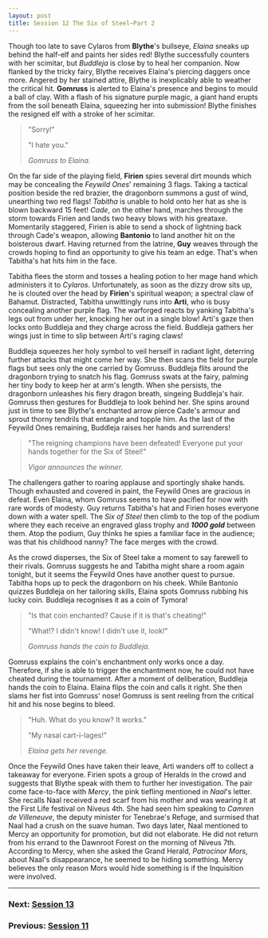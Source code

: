 ```yaml
---
layout: post
title: Session 12 The Six of Steel—Part 2
---
```


Though too late to save Cylaros from **Blythe**'s bullseye, *Elaina* sneaks up behind the half-elf and paints her sides red! Blythe successfully counters with her scimitar, but *Buddleja* is close by to heal her companion. Now flanked by the tricky fairy, Blythe receives Elaina's piercing daggers once more. Angered by her stained attire, Blythe is inexplicably able to weather the critical hit. **Gomruss** is alerted to Elaina's presence and begins to mould a ball of clay. With a flash of his signature purple magic, a giant hand erupts from the soil beneath Elaina, squeezing her into submission! Blythe finishes the resigned elf with a stroke of her scimitar.

> "Sorry!"
>
> "I hate you."
>
> *Gomruss to Elaina.*

On the far side of the playing field, **Firien** spies several dirt mounds which may be concealing the *Feywild Ones*' remaining 3 flags. Taking a tactical position beside the red brazier, the dragonborn summons a gust of wind, unearthing two red flags! *Tabitha* is unable to hold onto her hat as she is blown backward 15 feet! *Cade*, on the other hand, marches through the storm towards Firien and lands two heavy blows with his greataxe. Momentarily staggered, Firien is able to send a shock of lightning back through Cade's weapon, allowing **Bantonio** to land another hit on the boisterous dwarf. Having returned from the latrine, **Guy** weaves through the crowds hoping to find an opportunity to give his team an edge. That's when Tabitha's hat hits him in the face.

Tabitha flees the storm and tosses a healing potion to her mage hand which administers it to *Cylaros*. Unfortunately, as soon as the dizzy drow sits up, he is clouted over the head by **Firien**'s spiritual weapon; a spectral claw of Bahamut. Distracted, Tabitha unwittingly runs into **Arti**, who is busy concealing another purple flag. The warforged reacts by yanking Tabitha's legs out from under her, knocking her out in a single blow! Arti's gaze then locks onto Buddleja and they charge across the field. Buddleja gathers her wings just in time to slip between Arti's raging claws!

Buddleja squeezes her holy symbol to veil herself in radiant light, deterring further attacks that might come her way. She then scans the field for purple flags but sees only the one carried by Gomruss. Buddleja flits around the dragonborn trying to snatch his flag. Gomruss swats at the fairy, palming her tiny body to keep her at arm's length. When she persists, the dragonborn unleashes his fiery dragon breath, singeing Buddleja's hair. Gomruss then gestures for Buddleja to look behind her. She spins around just in time to see Blythe's enchanted arrow pierce Cade's armour and sprout thorny tendrils that entangle and topple him. As the last of the Feywild Ones remaining, Buddleja raises her hands and surrenders!

> "The reigning champions have been defeated! Everyone put your hands together for the Six of Steel!"
>
> *Vigor announces the winner.*

The challengers gather to roaring applause and sportingly shake hands. Though exhausted and covered in paint, the Feywild Ones are gracious in defeat. Even Elaina, whom Gomruss seems to have pacified for now with rare words of modesty. Guy returns Tabitha's hat and Firien hoses everyone down with a water spell. The *Six of Steel* then climb to the top of the podium where they each receive an engraved glass trophy and ***1000 gold*** between them. Atop the podium, Guy thinks he spies a familiar face in the audience; was that his childhood nanny? The face merges with the crowd.

As the crowd disperses, the Six of Steel take a moment to say farewell to their rivals. Gomruss suggests he and Tabitha might share a room again tonight, but it seems the Feywild Ones have another quest to pursue. Tabitha hops up to peck the dragonborn on his cheek. While Bantonio quizzes Buddleja on her tailoring skills, Elaina spots Gomruss rubbing his lucky coin. Buddleja recognises it as a coin of Tymora!

> "Is that coin enchanted? Cause if it is that's cheating!"
>
> "What!? I didn't know! I didn't use it, look!"
>
> *Gomruss hands the coin to Buddleja.*

Gomruss explains the coin's enchantment only works once a day. Therefore, if she is able to trigger the enchantment now, he could not have cheated during the tournament. After a moment of deliberation, Buddleja hands the coin to Elaina. Elaina flips the coin and calls it right. She then slams her fist into Gomruss' nose! Gomruss is sent reeling from the critical hit and his nose begins to bleed.

> "Huh. What do you know? It works."
>
> "My nasal cart-i-lages!"
>
> *Elaina gets her revenge.*

Once the Feywild Ones have taken their leave, Arti wanders off to collect a takeaway for everyone. Firien spots a group of Heralds in the crowd and suggests that Blythe speak with them to further her investigation. The pair come face-to-face with *Mercy*, the pink tiefling mentioned in *Naal*'s letter. She recalls Naal received a red scarf from his mother and was wearing it at the First Life festival on Niveus 4th. She had seen him speaking to *Camren de Villeneuve*, the deputy minister for Tenebrae's Refuge, and surmised that Naal had a crush on the suave human. Two days later, Naal mentioned to Mercy an opportunity for promotion, but did not elaborate. He did not return from his errand to the Dawnroot Forest on the morning of Niveus 7th. According to Mercy, when she asked the Grand Herald, *Patrocinor Mors*, about Naal's disappearance, he seemed to be hiding something. Mercy believes the only reason Mors would hide something is if the Inquisition were involved.

---

### **Next: [Session 13](session-13)**
### **Previous: [Session 11](session-11)**
